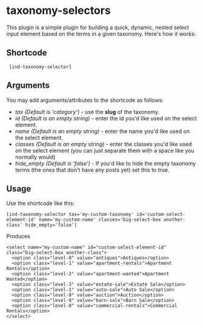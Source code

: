 # taxonomy-selectors

This plugin is a simple plugin for building a quick, dynamic, nested select input element based on the terms in a given taxonomy. Here's how it works:

## Shortcode

``` [ind-taxonomy-selector]```

## Arguments

You may add arguments/attributes to the shortcode as follows:

* _tax (Default is 'category')_ - use the **slug** of the taxonomy.
* _id (Default is an empty string)_ - enter the id you'd like used on the select element.
* _name (Default is an empty string)_ - enter the name you'd like used on the select element. 
* _classes (Default is an empty string)_ - enter the classes you'd like used on the select element (you can just separate them with a space like you normally would)
* _hide_empty (Default is 'false')_ - If you'd like to hide the empty taxonomy terms (the ones that don't have any posts yet) set this to true.

## Usage

Use the shortcode like this:

```[ind-taxonomy-selector tax='my-custom-taxonomy' id='custom-select-element-id' name='my-custom-name' classes='big-select-box another-class' hide_empty='false']```

Produces

```
<select name="my-custom-name" id="custom-select-element-id" class="big-select-box another-class">
  <option class="level-0" value="antiques">Antiques</option>
  <option class="level-1" value="apartment-rentals">Apartment Rentals</option>
  <option class="level-2" value="apartment-wanted">Apartment Wanted</option>
  <option class="level-3" value="estate-sale">Estate Sale</option>
  <option class="level-1" value="auto-sale">Auto Sale</option>
  <option class="level-0" value="auction">Auction</option>
  <option class="level-0" value="barn-sale">Barn Sale</option>
  <option class="level-0" value="commercial-rentals">Commercial Rentals</option>
</select>
```

